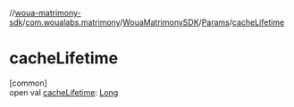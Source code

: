 //[woua-matrimony-sdk](../../../../index.md)/[com.woualabs.matrimony](../../index.md)/[WouaMatrimonySDK](../index.md)/[Params](index.md)/[cacheLifetime](cache-lifetime.md)

# cacheLifetime

[common]\
open val [cacheLifetime](cache-lifetime.md): [Long](https://kotlinlang.org/api/latest/jvm/stdlib/kotlin/-long/index.html)
